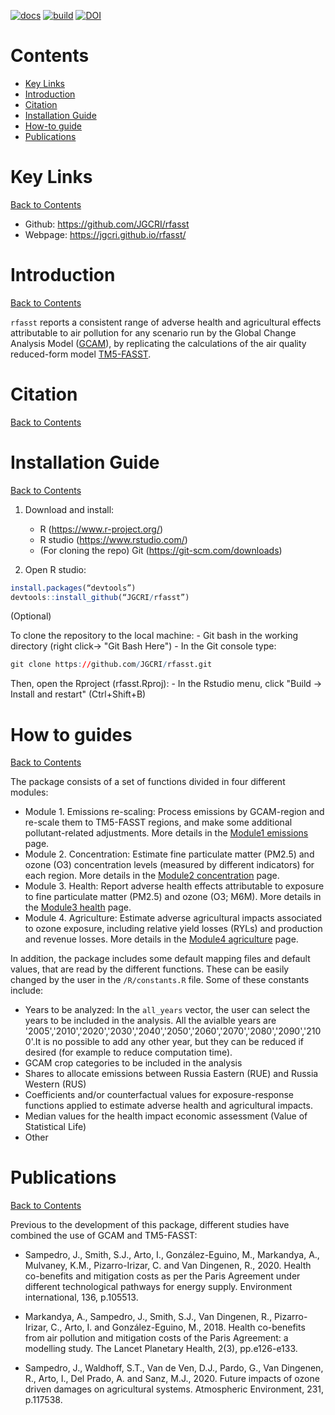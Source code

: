 [![docs](https://github.com/JGCRI/rfasst/actions/workflows/pkgdown.yaml/badge.svg?branch=dev)](https://github.com/JGCRI/rfasst/actions/workflows/pkgdown.yaml)
[![build](https://github.com/JGCRI/rfasst/actions/workflows/rcmd.yml/badge.svg?branch=dev)](https://github.com/JGCRI/rfasst/actions/workflows/rcmd.yml)
[![DOI](https://zenodo.org/badge/344924589.svg)](https://zenodo.org/badge/latestdoi/344924589)


<!-- ------------------------>
<!-- ------------------------>
# <a name="Contents"></a>Contents
<!-- ------------------------>
<!-- ------------------------>

- [Key Links](#KeyLinks)
- [Introduction](#Introduction)
- [Citation](#Citation)
- [Installation Guide](#InstallGuide)
- [How-to guide](#howto) 
- [Publications](#Publications)

<!-- ------------------------>
<!-- ------------------------>
# <a name="KeyLinks"></a>Key Links
<!-- ------------------------>
<!-- ------------------------>

[Back to Contents](#Contents)

- Github: https://github.com/JGCRI/rfasst
- Webpage: https://jgcri.github.io/rfasst/

<!-- ------------------------>
<!-- ------------------------>
# <a name="Introduction"></a>Introduction
<!-- ------------------------>
<!-- ------------------------>

[Back to Contents](#Contents)

`rfasst` reports a consistent range of adverse health and agricultural effects attributable to air pollution for any scenario run by the Global Change Analysis Model ([GCAM](http://www.globalchange.umd.edu/gcam/)), by replicating the calculations of the air quality reduced-form model [TM5-FASST]( https://ec.europa.eu/jrc/en/publication/tm5-fasst-global-atmospheric-source-receptor-model-rapid-impact-analysis-emission-changes-air).


<!-- ------------------------>
<!-- ------------------------>
# <a name="Citation"></a>Citation
<!-- ------------------------>
<!-- ------------------------>

[Back to Contents](#Contents)


<!-- ------------------------>
<!-- ------------------------>
# <a name="InstallGuide"></a>Installation Guide
<!-- ------------------------>
<!-- ------------------------>

[Back to Contents](#Contents)

1. Download and install:
    - R (https://www.r-project.org/)
    - R studio (https://www.rstudio.com/)  
    - (For cloning the repo) Git (https://git-scm.com/downloads) 
    
    
2. Open R studio:

```r
install.packages(“devtools”)
devtools::install_github(“JGCRI/rfasst”)
```

(Optional) 

To clone the repository to the local machine:
	- Git bash in the working directory (right click-> "Git Bash Here")
	- In the Git console type:  

```r
git clone https://github.com/JGCRI/rfasst.git
```

Then, open the Rproject (rfasst.Rproj):
	- In the Rstudio menu, click "Build -> Install and restart" (Ctrl+Shift+B)
  

<!-- ------------------------>
<!-- ------------------------>
# <a name="keyfunctions"></a> How to guides
<!-- ------------------------>
<!-- ------------------------>

[Back to Contents](#Contents)

The package consists of a set of functions divided in four different modules:
- Module 1. Emissions re-scaling: Process emissions by GCAM-region and re-scale them to TM5-FASST regions, and make some additional pollutant-related adjustments. More details in the [Module1 emissions](https://jgcri.github.io/rfasst/articles/Module1_emissions.html) page. 
- Module 2. Concentration: Estimate fine particulate matter (PM2.5) and ozone (O3) concentration levels (measured by different indicators) for each region. More details in the [Module2 concentration](https://jgcri.github.io/rfasst/articles/Module2_concentration.html) page. 
- Module 3. Health: Report adverse health effects attributable to exposure to fine particulate matter (PM2.5) and ozone (O3; M6M). More details in the [Module3 health](https://jgcri.github.io/rfasst/articles/Module3_health.html) page. 
- Module 4. Agriculture: Estimate adverse agricultural impacts associated to ozone exposure, including relative yield losses (RYLs) and production and revenue losses. More details in the [Module4 agriculture](https://jgcri.github.io/rfasst/articles/Module4_agriculture.html) page. 

In addition, the package includes some default mapping files and default values, that are read by the different functions. These can be easily changed by the user in the `/R/constants.R` file. Some of these constants include:
- Years to be analyzed: In the `all_years` vector, the user can select the years to be included in the analysis. All the avialble years are '2005','2010','2020','2030','2040','2050','2060','2070','2080','2090','2100'.It is no possible to add any other year, but they can be reduced if desired (for example to reduce computation time).
- GCAM crop categories to be included in the analysis
- Shares to allocate emissions between Russia Eastern (RUE) and Russia Western (RUS)
- Coefficients and/or counterfactual values for exposure-response functions applied to estimate adverse health and agricultural impacts.
- Median values for the health impact economic assessment (Value of Statistical Life)
- Other


<!-- ------------------------>
<!-- ------------------------>
# <a name="Publications"></a>Publications
<!-- ------------------------>
<!-- ------------------------>

[Back to Contents](#Contents)

Previous to the development of this package, different studies have combined the use of GCAM and TM5-FASST:

- Sampedro, J., Smith, S.J., Arto, I., González-Eguino, M., Markandya, A., Mulvaney, K.M., Pizarro-Irizar, C. and Van Dingenen, R., 2020. Health co-benefits and mitigation costs as per the Paris Agreement under different technological pathways for energy supply. Environment international, 136, p.105513.

- Markandya, A., Sampedro, J., Smith, S.J., Van Dingenen, R., Pizarro-Irizar, C., Arto, I. and González-Eguino, M., 2018. Health co-benefits from air pollution and mitigation costs of the Paris Agreement: a modelling study. The Lancet Planetary Health, 2(3), pp.e126-e133.

- Sampedro, J., Waldhoff, S.T., Van de Ven, D.J., Pardo, G., Van Dingenen, R., Arto, I., Del Prado, A. and Sanz, M.J., 2020. Future impacts of ozone driven damages on agricultural systems. Atmospheric Environment, 231, p.117538.

